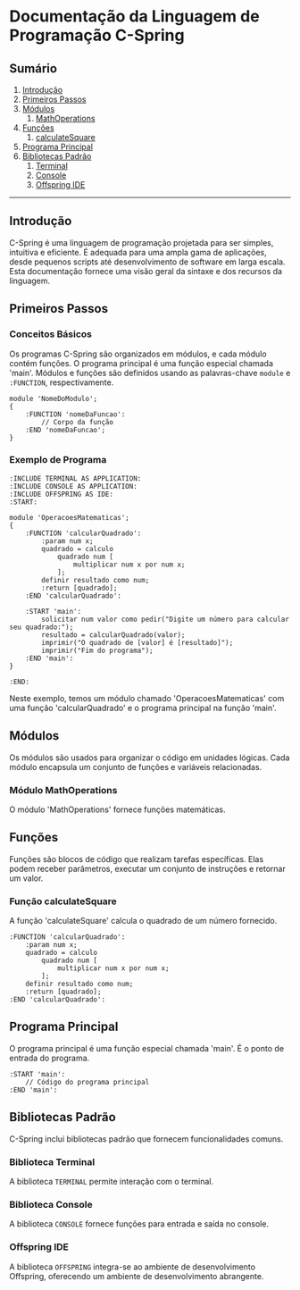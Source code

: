 # Documentação da Linguagem de Programação C-Spring

## Sumário

1. [Introdução](#introduction)
2. [Primeiros Passos](#getting-started)
3. [Módulos](#modules)
    1. [MathOperations](#mathoperations-module)
4. [Funções](#functions)
    1. [calculateSquare](#calculatesquare-function)
5. [Programa Principal](#main-program)
6. [Bibliotecas Padrão](#standard-libraries)
    1. [Terminal](#terminal-library)
    2. [Console](#console-library)
    3. [Offspring IDE](#offspring-ide)

---

## Introdução <a name="introduction"></a>

C-Spring é uma linguagem de programação projetada para ser simples, intuitiva e eficiente. É adequada para uma ampla gama de aplicações, desde pequenos scripts até desenvolvimento de software em larga escala. Esta documentação fornece uma visão geral da sintaxe e dos recursos da linguagem.

## Primeiros Passos <a name="getting-started"></a>

### Conceitos Básicos

Os programas C-Spring são organizados em módulos, e cada módulo contém funções. O programa principal é uma função especial chamada 'main'. Módulos e funções são definidos usando as palavras-chave `module` e `:FUNCTION`, respectivamente.

```c-spring
module 'NomeDoModulo';
{
    :FUNCTION 'nomeDaFuncao':
        // Corpo da função
    :END 'nomeDaFuncao';
}
```

### Exemplo de Programa

```c-spring
:INCLUDE TERMINAL AS APPLICATION:
:INCLUDE CONSOLE AS APPLICATION:
:INCLUDE OFFSPRING AS IDE:
:START:

module 'OperacoesMatematicas';
{
    :FUNCTION 'calcularQuadrado':
        :param num x;
        quadrado = calculo
            quadrado num [
                multiplicar num x por num x;
            ];
        definir resultado como num;
        :return [quadrado];
    :END 'calcularQuadrado':

    :START 'main':
        solicitar num valor como pedir("Digite um número para calcular seu quadrado:");
        resultado = calcularQuadrado(valor);
        imprimir("O quadrado de [valor] é [resultado]");
        imprimir("Fim do programa");
    :END 'main':
}

:END:
```

Neste exemplo, temos um módulo chamado 'OperacoesMatematicas' com uma função 'calcularQuadrado' e o programa principal na função 'main'.

## Módulos <a name="modules"></a>

Os módulos são usados para organizar o código em unidades lógicas. Cada módulo encapsula um conjunto de funções e variáveis relacionadas.

### Módulo MathOperations <a name="mathoperations-module"></a>

O módulo 'MathOperations' fornece funções matemáticas.

## Funções <a name="functions"></a>

Funções são blocos de código que realizam tarefas específicas. Elas podem receber parâmetros, executar um conjunto de instruções e retornar um valor.

### Função calculateSquare <a name="calculatesquare-function"></a>

A função 'calculateSquare' calcula o quadrado de um número fornecido.

```c-spring
:FUNCTION 'calcularQuadrado':
    :param num x;
    quadrado = calculo
        quadrado num [
            multiplicar num x por num x;
        ];
    definir resultado como num;
    :return [quadrado];
:END 'calcularQuadrado':
```

## Programa Principal <a name="main-program"></a>

O programa principal é uma função especial chamada 'main'. É o ponto de entrada do programa.

```c-spring
:START 'main':
    // Código do programa principal
:END 'main':
```

## Bibliotecas Padrão <a name="standard-libraries"></a>

C-Spring inclui bibliotecas padrão que fornecem funcionalidades comuns.

### Biblioteca Terminal <a name="terminal-library"></a>

A biblioteca `TERMINAL` permite interação com o terminal.

### Biblioteca Console <a name="console-library"></a>

A biblioteca `CONSOLE` fornece funções para entrada e saída no console.

### Offspring IDE <a name="offspring-ide"></a>

A biblioteca `OFFSPRING` integra-se ao ambiente de desenvolvimento Offspring, oferecendo um ambiente de desenvolvimento abrangente.
